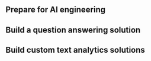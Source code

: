 ## Prepare for AI engineering
## Build a question answering solution
## Build custom text analytics solutions